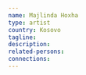 ```yaml
---
name: Majlinda Hoxha
type: artist
country: Kosovo
tagline:
description:
related-persons:
connections:
---
```

